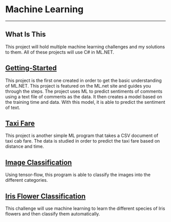 # Machine Learning
---
## What Is This
This project will hold multiple machine learning challenges and my solutions to them. All of these projects will use C# in ML.NET.

## [Getting-Started](https://dotnet.microsoft.com/learn/ml-dotnet/get-started-tutorial/create)
This project is the first one created in order to get the basic understanding of ML.NET. This project is featured on the ML.net site and guides you through the steps. The project uses ML to predict sentiments of comments using a text file of comments as the data. It then creates a model based on the training time and data. With this model, it is able to predict the sentiment of text.

## [Taxi Fare](https://docs.microsoft.com/en-us/dotnet/machine-learning/tutorials/predict-prices)
This project is another simple ML program that takes a CSV document of taxi cab fare. The data is studied in order to predict the taxi fare based on distance and time.

## [Image Classification](https://docs.microsoft.com/en-us/dotnet/machine-learning/tutorials/image-classification)
Using tensor-flow, this program is able to classify the images into the different categories.

## [Iris Flower Classification](https://medium.com/gft-engineering/start-to-learn-machine-learning-with-the-iris-flower-classification-challenge-4859a920e5e3) 
This challenge will use machine learning to learn the different species of Iris flowers and then classify them automatically.
